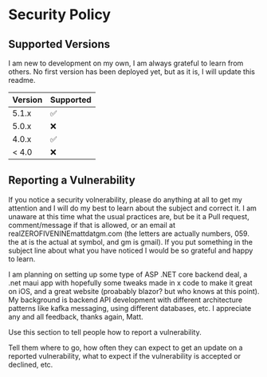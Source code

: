 # Security Policy

## Supported Versions

I am new to development on my own, I am always grateful to learn from others. No first version has been deployed yet, but as it is, I will update this readme.

| Version | Supported          |
| ------- | ------------------ |
| 5.1.x   | :white_check_mark: |
| 5.0.x   | :x:                |
| 4.0.x   | :white_check_mark: |
| < 4.0   | :x:                |

## Reporting a Vulnerability

If you notice a security volnerability, please do anything at all to get my attention 
and I will do my best to learn about the subject and correct it. 
I am unaware at this time what the usual practices are, but be it a Pull request, comment/message if that is allowed, or an email at realZEROFIVENINEmattdatgm.com (the letters are actually numbers, 059. the at is the actual at symbol, and gm is gmail). 
If you put something in the subject line about what you have noticed I would be so grateful and happy to learn. 

I am planning on setting up some type of ASP .NET core backend deal, a .net maui app with hopefully some tweaks made in x code to make it great on iOS, and a great website (proabably blazor? but who knows at this point). 
My background is backend API development with different architecture patterns like kafka messaging, using different databases, etc. I appreciate any and all feedback, thanks again, Matt.

Use this section to tell people how to report a vulnerability.

Tell them where to go, how often they can expect to get an update on a
reported vulnerability, what to expect if the vulnerability is accepted or
declined, etc.
